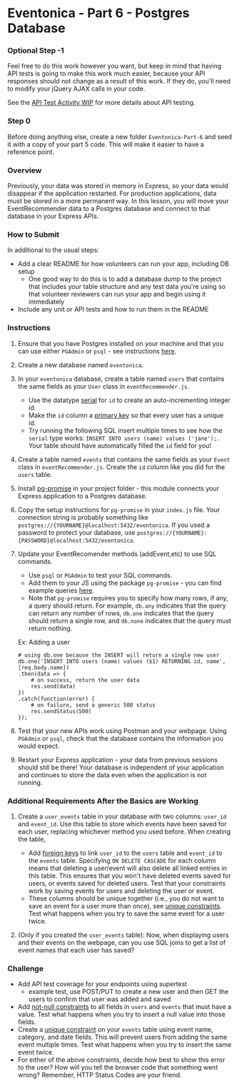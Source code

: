# Eventonica - Part 6 - Postgres Database

### Optional Step -1

Feel free to do this work however you want, but keep in mind that having API tests is going to make this work much easier, because your API responses should not change as a result of this work. If they do, you'll need to modify your jQuery AJAX calls in your code.

See the [API Test Activity WIP]() for more details about API testing.


### Step 0
Before doing anything else, create a new folder `Eventonica-Part-6` and seed it with a copy of your part 5 code. This will make it easier to have a reference point.


### Overview
Previously, your data was stored in memory in Express, so your data would disappear if the application restarted. For production applications, data must be stored in a more permanent way. In this lesson, you will move your EventRecommender data to a Postgres database and connect to that database in your Express APIs.

### How to Submit

In additional to the usual steps:

- Add a clear README for how volunteers can run your app, including DB setup
  - One good way to do this is to add a database dump to the project that includes your table structure and any test data you're using so that volunteer reviewers can run your app and begin using it immediately
- Include any unit or API tests and how to run them in the README


### Instructions

1. Ensure that you have Postgres installed on your machine and that you can use either `PGAdmin` or `psql` - see instructions [here](../../databases/installing-postgresql.md).

1. Create a new database named `eventonica`.

1. In your `eventonica` database, create a table named `users` that contains the same fields as your `User` class in `eventRecommender.js`.
    * Use the datatype [serial](https://www.postgresql.org/docs/12/datatype-numeric.html#DATATYPE-SERIAL) for `id` to create an auto-incrementing integer id.
    * Make the `id` column a [primary key](https://www.postgresql.org/docs/12/ddl-constraints.html#DDL-CONSTRAINTS-PRIMARY-KEYS) so that every user has a unique id.
    * Try running the following SQL insert multiple times to see how the `serial` type works: `INSERT INTO users (name) values ('jane');`. Your table should have automatically filled the `id` field for you!

1. Create a table named `events` that contains the same fields as your `Event` class in `eventRecommender.js`. Create the `id` column like you did for the `users` table.

1. Install [pg-promise](https://expressjs.com/en/guide/database-integration.html#postgresql) in your project folder - this module connects your Express application to a Postgres database.

1. Copy the setup instructions for `pg-promise` in your `index.js` file. Your connection string is probably something like `postgres://{YOURNAME}@localhost:5432/eventonica`. If you used a password to protect your database, use `postgres://{YOURNAME}:{PASSWORD}@localhost:5432/eventonica`.

1. Update your EventRecomender methods (addEvent,etc) to use SQL commands.
    * Use `psql` or `PGAdmin` to test your SQL commands.
    * Add them to your JS using the package `pg-promise` - you can find example queries [here](https://github.com/vitaly-t/pg-promise/wiki/Learn-by-Example).
    * Note that `pg-promise` requires you to specify how many rows, if any, a query should return. For example, `db.any` indicates that the query can return any number of rows, `db.one` indicates that the query should return a single row, and `db.none` indicates that the query must return nothing.

    Ex: Adding a user

    ```
    # using db.one because the INSERT will return a single new user
    db.one('INSERT INTO users (name) values ($1) RETURNING id, name', [req.body.name])
    .then(data => {
        # on success, return the user data
        res.send(data)
    })
    .catch(function(error) {
        # on failure, send a generic 500 status
        res.sendStatus(500)
    });
    ```

1. Test that your new APIs work using Postman and your webpage. Using `PGAdmin` or `psql`, check that the database contains the information you would expect.

1. Restart your Express application - your data from previous sessions should still be there! Your database is independent of your application and continues to store the data even when the application is not running.

### Additional Requirements After the Basics are Working

1. Create a `user_events` table in your database with two columns: `user_id` and `event_id`. Use this table to store which events have been saved for each user, replacing whichever method you used before. When creating the table,
   * Add [foreign keys](https://www.postgresql.org/docs/12/ddl-constraints.html#DDL-CONSTRAINTS-FK) to link `user_id` to the `users` table and `event_id` to the `events` table. Specifying `ON DELETE CASCADE` for each column means that deleting a user/event will also delete all linked entries in this table. This ensures that you won't have deleted events saved for users, or events saved for deleted users. Test that your constraints work by saving events for users and deleting the user or event.
   * These columns should be unique together (i.e., you do not want to save an event for a user more than once), see [unique constraints](https://www.postgresql.org/docs/12/ddl-constraints.html#DDL-CONSTRAINTS-UNIQUE-CONSTRAINTS). Test what happens when you try to save the same event for a user twice.

1. (Only if you created the `user_events` table): Now, when displaying users and their events on the webpage, can you use SQL joins to get a list of event names that each user has saved?

### Challenge

- Add API test coverage for your endpoints using supertest
  - example test, use POST/PUT to create a new user and then GET the users to confirm that user was added and saved
- Add [not-null constraints](https://www.postgresqltutorial.com/postgresql-not-null-constraint/) to all fields in `users` and `events` that must have a value. Test what happens when you try to insert a null value into those fields.
- Create a [unique constraint](https://www.postgresql.org/docs/12/ddl-constraints.html#DDL-CONSTRAINTS-UNIQUE-CONSTRAINTS) on your `events` table using event name, category, and date fields. This will prevent users from adding the same event multiple times. Test what happens when you try to insert the same event twice.
- For either of the above constraints, decide how best to show this error to the user? How will you tell the browser code that something went wrong? Remember, HTTP Status Codes are your friend.

